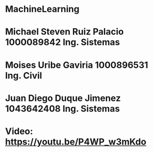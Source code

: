 # MachineLearning
# Michael Steven Ruiz Palacio 1000089842 Ing. Sistemas
# Moises Uribe Gaviria 1000896531 Ing. Civil
# Juan Diego Duque Jimenez 1043642408 Ing. Sistemas
# Video: https://youtu.be/P4WP_w3mKdo
